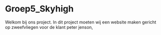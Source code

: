 # Groep5_Skyhigh

Welkom bij ons project. In dit project moeten wij een website maken gericht op zweefvliegen voor de klant peter jenson, 
